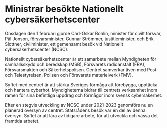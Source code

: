 # Ministrar besökte Nationellt cybersäkerhetscenter

Onsdagen den 1 februari gjorde Carl\-Oskar Bohlin, minister för civilt försvar, Pål Jonson, försvarsminister, Gunnar Strömmer, justitieminister, och Erik Slottner, civilminister, ett gemensamt besök vid Nationellt cybersäkerhetscenter (NCSC).


Nationellt cybersäkerhetscenter är ett samarbete mellan Myndigheten för samhällsskydd och beredskap (MSB), Försvarets radioanstalt (FRA), Försvarsmakten och Säkerhetspolisen. Centret samverkar även med Post\- och Telestyrelsen, Polisen och Försvarets materielverk (FMV).

Syftet med centret är att stärka Sveriges förmåga att förebygga, upptäcka och hantera cyberhot. Myndigheterna bidrar till centrets verksamhet inom ramen för sina befintliga uppdrag och förmågor inom svensk cybersäkerhet.

Efter en stegvis utveckling av NCSC under 2021\-2023 genomförs nu en planerad översyn av centret. Statsrådens besök var en del av denna översyn. Syftet är att lära av tidigare arbete, för att utveckla och vässa det framtida arbetet.
